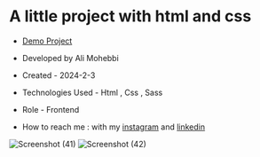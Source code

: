 # A little project with html and css

- [Demo Project](https://ali-mohebbi-developer.github.io/battery/)

- Developed by Ali Mohebbi

- Created - 2024-2-3

- Technologies Used - Html , Css , Sass

- Role - Frontend

- How to reach me : with my [instagram](https://www.instagram.com/Ali_Mohebbi_Developer) and [linkedin](https://www.linkedin.com/in/ali-mohebbi-7165b7265/)

![Screenshot (41)](https://github.com/Ali-Mohebbi-Developer/guitar/assets/126477170/6b38f4bd-64cf-44be-95da-1d7a76aef790)
![Screenshot (42)](https://github.com/Ali-Mohebbi-Developer/guitar/assets/126477170/bd9affcf-1b3f-4371-af6f-2089fbf0638d)
